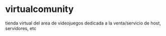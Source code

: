 # virtualcomunity
tienda virtual del area de videojuegos dedicada a la venta/servicio de host, servidores, etc 
